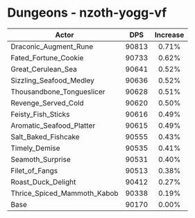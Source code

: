 # Dungeons - nzoth-yogg-vf
| Actor | DPS | Increase |
|---|:---:|:---:|
|Draconic_Augment_Rune|90813|0.71%|
|Fated_Fortune_Cookie|90733|0.62%|
|Great_Cerulean_Sea|90641|0.52%|
|Sizzling_Seafood_Medley|90636|0.52%|
|Thousandbone_Tongueslicer|90628|0.51%|
|Revenge_Served_Cold|90620|0.50%|
|Feisty_Fish_Sticks|90616|0.49%|
|Aromatic_Seafood_Platter|90615|0.49%|
|Salt_Baked_Fishcake|90555|0.43%|
|Timely_Demise|90535|0.41%|
|Seamoth_Surprise|90531|0.40%|
|Filet_of_Fangs|90513|0.38%|
|Roast_Duck_Delight|90412|0.27%|
|Thrice_Spiced_Mammoth_Kabob|90338|0.19%|
|Base|90170|0.00%|
